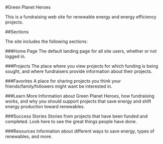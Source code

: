 #Green Planet Heroes

This is a fundraising web site for renewable energy and energy efficiency
projects.

##Sections

The site includes the following sections:

###Home Page
The default landing page for all site users, whether or not logged in.

###Projects
The place where you  view projects for which funding is being sought, and
where fundraisers provide information about their projects.

###Favorites
A place for sharing projects you think your friends/family/followers might want
be interested in.

###Learn More
Information about Green Planet Heroes, how fundraising works, and why you should
support projects that save energy and shift energy production toward renewables.

###Success Stories
Stories from projects that have been funded and completed. Look here to see the
great things people have done.

###Resources
Information about different ways to save energy, types of renewables, and
more.
